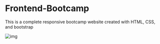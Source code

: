 # Frontend-Bootcamp
This is a complete responsive bootcamp website created with HTML, CSS, and bootstrap


![img](https://github.com/M-Tanveercs/Frontend-Bootcamp/assets/75263145/c30ecbf0-d943-4b81-8c04-ee17c57e25bd)

